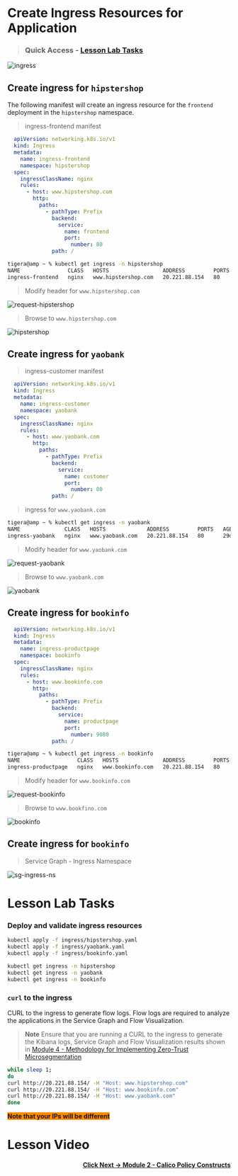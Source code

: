 # Create Ingress Resources for Application

> ### Quick Access - [Lesson Lab Tasks](#Lesson-Lab-Tasks) 

![ingress](images/ingress.png)

## Create ingress for `hipstershop`

The following manifest will create an ingress resource for the `frontend` deployment in the `hipstershop` namespace. 

> ingress-frontend manifest

```yaml
  apiVersion: networking.k8s.io/v1
  kind: Ingress
  metadata:
    name: ingress-frontend
    namespace: hipstershop
  spec:
    ingressClassName: nginx
    rules:
      - host: www.hipstershop.com
        http:
          paths:
            - pathType: Prefix
              backend:
                service:
                  name: frontend
                  port:
                    number: 80
              path: /
```

```bash
tigera@amp ~ % kubectl get ingress -n hipstershop
NAME               CLASS   HOSTS                 ADDRESS         PORTS   AGE
ingress-frontend   nginx   www.hipstershop.com   20.221.88.154   80      29d
```

> Modify header for `www.hipstershop.com`

![request-hipstershop](images/request-hipstershop.png)

> Browse to `www.hipstershop.com`

![hipstershop](images/hipstershop.png)


## Create ingress for `yaobank`

> ingress-customer manifest

```yaml
  apiVersion: networking.k8s.io/v1
  kind: Ingress
  metadata:
    name: ingress-customer
    namespace: yaobank
  spec:
    ingressClassName: nginx
    rules:
      - host: www.yaobank.com
        http:
          paths:
            - pathType: Prefix
              backend:
                service:
                  name: customer
                  port:
                    number: 80
              path: /
```

> ingress for `www.yaobank.com`

```bash
tigera@amp ~ % kubectl get ingress -n yaobank    
NAME              CLASS   HOSTS             ADDRESS         PORTS   AGE
ingress-yaobank   nginx   www.yaobank.com   20.221.88.154   80      29d
```

> Modify header for `www.yaobank.com`

![request-yaobank](images/request-yaobank.png)

> Browse to `www.yaobank.com`

![yaobank](images/yaobank.png)

## Create ingress for `bookinfo`

```yaml
  apiVersion: networking.k8s.io/v1
  kind: Ingress
  metadata:
    name: ingress-productpage
    namespace: bookinfo
  spec:
    ingressClassName: nginx
    rules:
      - host: www.bookinfo.com
        http:
          paths:
            - pathType: Prefix
              backend:
                service:
                  name: productpage
                  port:
                    number: 9080
              path: /
```

```bash
tigera@amp ~ % kubectl get ingress -n bookinfo
NAME                  CLASS   HOSTS              ADDRESS         PORTS   AGE
ingress-productpage   nginx   www.bookinfo.com   20.221.88.154   80      29d
```
> Modify header for `www.bookinfo.com`

![request-bookinfo](images/request-bookinfo.png)

> Browse to `www.bookfino.com`

![bookinfo](images/bookinfo.png)

## Create ingress for `bookinfo`

> Service Graph - Ingress Namespace

![sg-ingress-ns](images/sg-ingress-ns.png)

# Lesson Lab Tasks

### Deploy and validate ingress resources

```bash
kubectl apply -f ingress/hipstershop.yaml
kubectl apply -f ingress/yaobank.yaml
kubectl apply -f ingress/bookinfo.yaml
```

```bash
kubectl get ingress -n hipstershop 
kubectl get ingress -n yaobank 
kubectl get ingress -n bookinfo
```

### `curl` to the ingress

CURL to the ingress to generate flow logs. Flow logs are required to analyze the applications in the Service Graph and Flow Visualization.

> **Note**
> Ensure that you are running a CURL to the ingress to generate the Kibana logs, Service Graph and Flow Visualization results shown in [Module 4 - Methodology for Implementing Zero-Trust Microsegmentation](https://github.com/tigera-cs/quickstart-self-service/blob/main/modules/module-4-introduction.md)

```bash
while sleep 1;
do 
curl http://20.221.88.154/ -H "Host: www.hipstershop.com"
curl http://20.221.88.154/ -H "Host: www.bookinfo.com"
curl http://20.221.88.154/ -H "Host: www.yaobank.com"
done
```

<span style="background-color: #FF8900">**Note that your IPs will be different**</span>

# Lesson Video


#### <div align="right">  [Click Next -> Module 2 - Calico Policy Constructs](https://github.com/tigera-cs/quickstart-self-service/blob/main/modules/module-2-introduction.md) </div>
